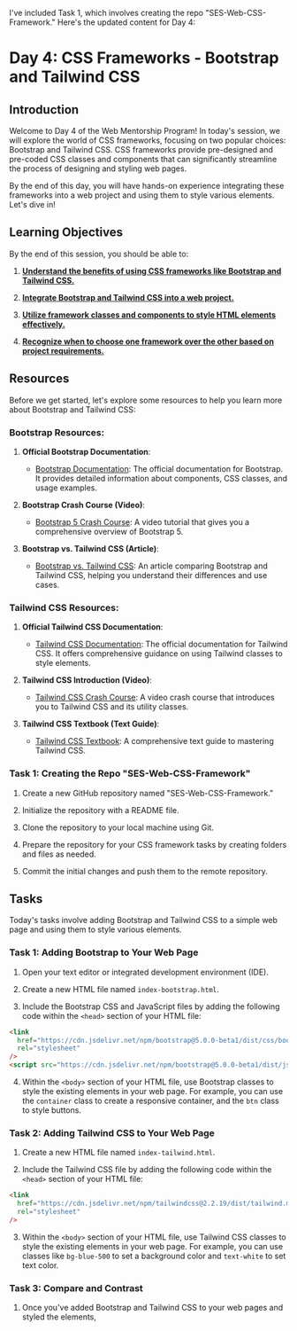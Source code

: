 I've included Task 1, which involves creating the repo "SES-Web-CSS-Framework." Here's the updated content for Day 4:

# Day 4: CSS Frameworks - Bootstrap and Tailwind CSS

## Introduction

Welcome to Day 4 of the Web Mentorship Program! In today's session, we will explore the world of CSS frameworks, focusing on two popular choices: Bootstrap and Tailwind CSS. CSS frameworks provide pre-designed and pre-coded CSS classes and components that can significantly streamline the process of designing and styling web pages.

By the end of this day, you will have hands-on experience integrating these frameworks into a web project and using them to style various elements. Let's dive in!

## Learning Objectives

By the end of this session, you should be able to:

1. **[Understand the benefits of using CSS frameworks like Bootstrap and Tailwind CSS.](#benefits)**

2. **[Integrate Bootstrap and Tailwind CSS into a web project.](#integration)**

3. **[Utilize framework classes and components to style HTML elements effectively.](#styling)**

4. **[Recognize when to choose one framework over the other based on project requirements.](#selection)**

## Resources

Before we get started, let's explore some resources to help you learn more about Bootstrap and Tailwind CSS:

### Bootstrap Resources:

1. **Official Bootstrap Documentation**:

   - [Bootstrap Documentation](https://getbootstrap.com/docs/5.0/getting-started/introduction/): The official documentation for Bootstrap. It provides detailed information about components, CSS classes, and usage examples.

2. **Bootstrap Crash Course (Video)**:

   - [Bootstrap 5 Crash Course](https://www.youtube.com/watch?v=4sosXZsdy-s): A video tutorial that gives you a comprehensive overview of Bootstrap 5.

3. **Bootstrap vs. Tailwind CSS (Article)**:
   - [Bootstrap vs. Tailwind CSS](https://blog.tailwindcss.com/bootstrap-to-tailwind): An article comparing Bootstrap and Tailwind CSS, helping you understand their differences and use cases.

### Tailwind CSS Resources:

1. **Official Tailwind CSS Documentation**:

   - [Tailwind CSS Documentation](https://tailwindcss.com/docs): The official documentation for Tailwind CSS. It offers comprehensive guidance on using Tailwind classes to style elements.

2. **Tailwind CSS Introduction (Video)**:

   - [Tailwind CSS Crash Course](https://www.youtube.com/watch?v=UBOj6rqRUME): A video crash course that introduces you to Tailwind CSS and its utility classes.

3. **Tailwind CSS Textbook (Text Guide)**:
   - [Tailwind CSS Textbook](https://www.tailwindtoolbox.com/tailwind-css-textbook): A comprehensive text guide to mastering Tailwind CSS.

### Task 1: Creating the Repo "SES-Web-CSS-Framework"

1. Create a new GitHub repository named "SES-Web-CSS-Framework."

2. Initialize the repository with a README file.

3. Clone the repository to your local machine using Git.

4. Prepare the repository for your CSS framework tasks by creating folders and files as needed.

5. Commit the initial changes and push them to the remote repository.

## Tasks

Today's tasks involve adding Bootstrap and Tailwind CSS to a simple web page and using them to style various elements.

### Task 1: Adding Bootstrap to Your Web Page

1. Open your text editor or integrated development environment (IDE).

2. Create a new HTML file named `index-bootstrap.html`.

3. Include the Bootstrap CSS and JavaScript files by adding the following code within the `<head>` section of your HTML file:

```html
<link
  href="https://cdn.jsdelivr.net/npm/bootstrap@5.0.0-beta1/dist/css/bootstrap.min.css"
  rel="stylesheet"
/>
<script src="https://cdn.jsdelivr.net/npm/bootstrap@5.0.0-beta1/dist/js/bootstrap.min.js"></script>
```

4. Within the `<body>` section of your HTML file, use Bootstrap classes to style the existing elements in your web page. For example, you can use the `container` class to create a responsive container, and the `btn` class to style buttons.

### Task 2: Adding Tailwind CSS to Your Web Page

1. Create a new HTML file named `index-tailwind.html`.

2. Include the Tailwind CSS file by adding the following code within the `<head>` section of your HTML file:

```html
<link
  href="https://cdn.jsdelivr.net/npm/tailwindcss@2.2.19/dist/tailwind.min.css"
  rel="stylesheet"
/>
```

3. Within the `<body>` section of your HTML file, use Tailwind CSS classes to style the existing elements in your web page. For example, you can use classes like `bg-blue-500` to set a background color and `text-white` to set text color.

### Task 3: Compare and Contrast

1. Once you've added Bootstrap and Tailwind CSS to your web pages and styled the elements,